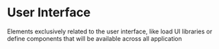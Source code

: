 # User Interface

Elements exclusively related to the user interface, like load UI libraries or define components that will be available across all application

